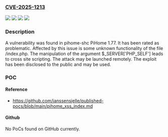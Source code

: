 ### [CVE-2025-1213](https://cve.mitre.org/cgi-bin/cvename.cgi?name=CVE-2025-1213)
![](https://img.shields.io/static/v1?label=Product&message=PiHome&color=blue)
![](https://img.shields.io/static/v1?label=Version&message=%3D%201.77%20&color=brighgreen)
![](https://img.shields.io/static/v1?label=Vulnerability&message=Code%20Injection&color=brighgreen)
![](https://img.shields.io/static/v1?label=Vulnerability&message=Cross%20Site%20Scripting&color=brighgreen)

### Description

A vulnerability was found in pihome-shc PiHome 1.77. It has been rated as problematic. Affected by this issue is some unknown functionality of the file /index.php. The manipulation of the argument $_SERVER['PHP_SELF'] leads to cross site scripting. The attack may be launched remotely. The exploit has been disclosed to the public and may be used.

### POC

#### Reference
- https://github.com/janssensjelle/published-pocs/blob/main/pihome_xss_index.md

#### Github
No PoCs found on GitHub currently.

